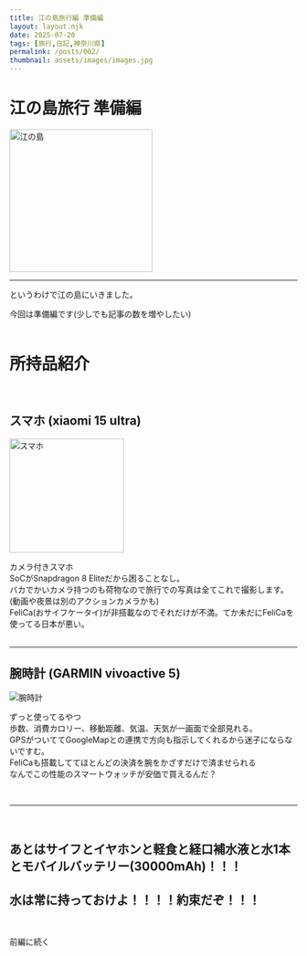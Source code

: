 ```yaml
---
title: 江の島旅行編 準備編
layout: layout.njk
date: 2025-07-20
tags: [旅行,日記,神奈川県]
permalink: /posts/002/
thumbnail: assets/images/images.jpg
---
```


# 江の島旅行 準備編


<img class="img-l" src="{{ 'assets/images/enosima.jpg' | relativePath }}" alt="江の島" width="250">
<br>

---

というわけで江の島にいきました。<br>

今回は準備編です(少しでも記事の数を増やしたい)
<br><br>



# 所持品紹介

<br>


## スマホ (xiaomi 15 ultra)
<img class="img-s" src="{{ 'assets/images/sumaho.jpg' | relativePath }}" alt="スマホ" width="200">

カメラ付きスマホ<br>
SoCがSnapdragon 8 Eliteだから困ることなし。<br>
バカでかいカメラ持つのも荷物なので旅行での写真は全てこれで撮影します。(動画や夜景は別のアクションカメラかも)<br>
FeliCa(おサイフケータイ)が非搭載なのでそれだけが不満。てか未だにFeliCaを使ってる日本が悪い。<br><br>

---

## 腕時計 (GARMIN vivoactive 5)
<img class="img-s" src="{{ 'assets/images/sumawatch.jpg' | relativePath }}" alt="腕時計" style="max-width: 150px;">

ずっと使ってるやつ<br>
歩数、消費カロリー、移動距離、気温、天気が一画面で全部見れる。<br>
GPSがついててGoogleMapとの連携で方向も指示してくれるから迷子にならないですむ。<br>
FeliCaも搭載しててほとんどの決済を腕をかざすだけで済ませられる<br>
なんでこの性能のスマートウォッチが安価で買えるんだ？<br>

<br>

---

<br>

## あとはサイフとイヤホンと軽食と経口補水液と水1本とモバイルバッテリー(30000mAh)！！！
## 水は常に持っておけよ！！！！約束だぞ！！！

<br>

前編に続く
